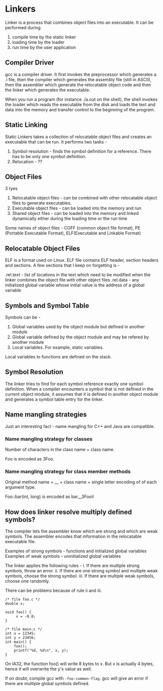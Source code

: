 # Linkers

Linker is a process that combines object files into an executable. It can be performed during

1. compile time by the static linker
2. loading time by the loader
3. run time by the user application

## Compiler Driver

gcc is a compiler driver. It first invokes the preprocessor which generates a .i file, then the compiler which generates the assembly file (still in ASCII), then the assembler which generate the relocatable object code and then the linker which generates the executable.

When you run a program (for instance ./a.out on the shell), the shell invokes the loader which reads the executable from the disk and loads the text and data into the memory and transfer control to the beginning of the program.

## Static Linking

Static Linkers takes a collection of relocatable object files and creates an executable that can be run. It performs two tasks -

1. Symbol resolution - finds the symbol definition for a reference. There has to be only one symbol definition.
2. Relocation - ??

## Object Files

3 tyes
1. Relocatable object files - can be combined with other relocatable object files to generate executables.
2. Executable object files - can be loaded into the memory and run
3. Shared object files - can be loaded into the memory and linked dynamically either during the loading time or the run time

Some names of object files - COFF (common object file format), PE (Portable Executable Format), ELF(Executable and Linkable Format)

## Relocatable Object Files
ELF is a format used on Linux. ELF file contains ELF header, section headers and sections. A few sections that I keep on forgetting is -

.rel.text - list of locations in the text which need to be modified when the linker combines the object file with other object files
.rel.data - any initialized global variable whose initial value  is the address of a global variable

## Symbols and Symbol Table

Symbols can be -
1. Global variables used by the object module but defined in another module
2. Global variable defined by the object module and may be refered by another module
3. Local variables. For example, static variables.

Local variables to functions are defined on the stack.

## Symbol Resolution

The linker tries to find for each symbol reference exactly one symbol definition. When a compiler encounters a symbol that is not defined in the current object module, it assumes that it is defined in another object module and generates a symbol table entry for the linker.

## Name mangling strategies

Just an interesting fact - name mangling for C++ and Java are compatible.

### Name mangling strategy for classes
Number of characters in the class name + class name.

Foo is encoded as 3Foo.

### Name mangling strategy for class member methods
Original method name + __ + class name + single letter encoding of of each argument type.

Foo::bar(int, long) is encoded as bar__3Fooil

## How does linker resolve multiply defined symbols?

The compiler lets the assembler know which are strong and which are weak symbols. The assembler encodes that information in the relocatable executable file.

Examples of strong symbols - functions and initialized global variables
Examples of weak symbols - uninitialized global variables

The linker applies the following rules -
i. If there are multiple strong symbols, throw an error.
ii. If there are one strong symbol and multiple weak symbols, choose the strong symbol.
iii. If there are multiple weak symbols, choose one randomly.

There can be problems because of rule ii and iii.

```
/* file foo.c */
double x;

void foo() {
     x = -0.0;
}
```
```
/* file main.c */
int x = 12345;
int y = 23456;
int main() {
    foo();
    printf("%d, %d\n", x, y);
}
```

On IA32, the function foo() will write 8 bytes to x. But x is actually 4 bytes, hence it will overwrite the y's value as well.

If on doubt, compile gcc with ```-fno-common-flag```. gcc will give an error if there are multiple global symbols defined.